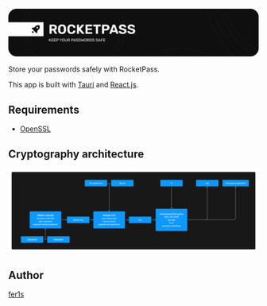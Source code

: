 ![rocket-pass](banner.png)

Store your passwords safely with RocketPass.

This app is built with [Tauri](https://tauri.app/) and [React.js](https://reactjs.org/).

## Requirements

- [OpenSSL](https://www.openssl.org/)


## Cryptography architecture

![crypto_arch](crypto_arch.png)

<!-- ## Preview

![preview](preview.png) -->

## Author

[fer1s](https://github.com/fer1s)
